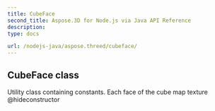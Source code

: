 ```yaml
---
title: CubeFace 
second_title: Aspose.3D for Node.js via Java API Reference
description: 
type: docs

url: /nodejs-java/aspose.threed/cubeface/
---
```

## CubeFace class

  Utility class containing constants.  Each face of the cube map texture  @hideconstructor


